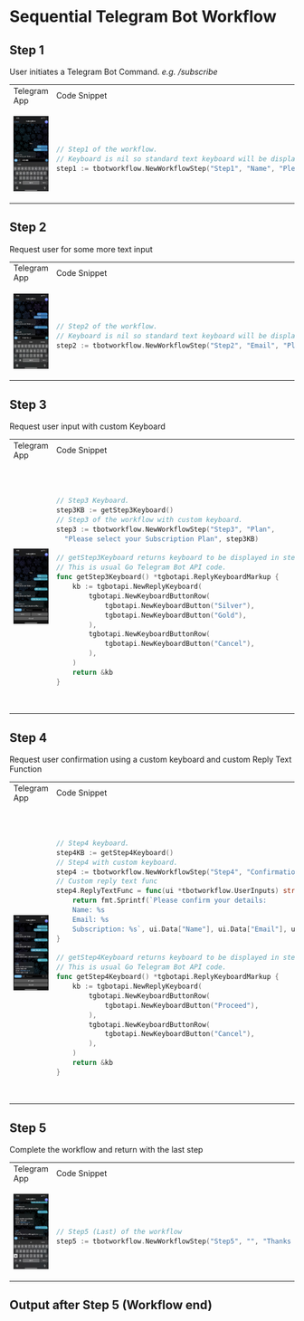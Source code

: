 # Sequential Telegram Bot Workflow

## Step 1
User initiates a Telegram Bot Command. *e.g. /subscribe*

<table>
  <tr>
    <td> Telegram App </td> <td> Code Snippet </td>
  </tr>
  <tr>
    <td>
      
![Step 1](https://raw.githubusercontent.com/hbbtekademy/images-repo/main/tbotworkflow/examples/SequentialWorkflow/SeqStep1.jpg)
    </td>
    <td>
      <pre>
      
```go
// Step1 of the workflow. 
// Keyboard is nil so standard text keyboard will be displayed.
step1 := tbotworkflow.NewWorkflowStep("Step1", "Name", "Please enter your Name", nil)
```

</pre>
    </td>
  </tr>
</table>

## Step 2
Request user for some more text input

<table>
  <tr>
    <td> Telegram App </td> <td> Code Snippet </td>
  </tr>
  <tr>
    <td>
      
![Step 2](https://raw.githubusercontent.com/hbbtekademy/images-repo/main/tbotworkflow/examples/SequentialWorkflow/SeqStep2.jpg)
    </td>
    <td>
      <pre>
      
```go
// Step2 of the workflow. 
// Keyboard is nil so standard text keyboard will be displayed.
step2 := tbotworkflow.NewWorkflowStep("Step2", "Email", "Please enter your Email", nil)
```

</pre>
    </td>
  </tr>
</table>

## Step 3
Request user input with custom Keyboard

<table>
  <tr>
    <td> Telegram App </td> <td> Code Snippet </td>
  </tr>
  <tr>
    <td>
      
![Step 3](https://raw.githubusercontent.com/hbbtekademy/images-repo/main/tbotworkflow/examples/SequentialWorkflow/SeqStep3.jpg)
    </td>
    <td>
      <pre>
      
```go
// Step3 Keyboard.
step3KB := getStep3Keyboard()
// Step3 of the workflow with custom keyboard.
step3 := tbotworkflow.NewWorkflowStep("Step3", "Plan", 
  "Please select your Subscription Plan", step3KB)

// getStep3Keyboard returns keyboard to be displayed in step3 of the workflow
// This is usual Go Telegram Bot API code.
func getStep3Keyboard() *tgbotapi.ReplyKeyboardMarkup {
	kb := tgbotapi.NewReplyKeyboard(
		tgbotapi.NewKeyboardButtonRow(
			tgbotapi.NewKeyboardButton("Silver"),
			tgbotapi.NewKeyboardButton("Gold"),
		),
		tgbotapi.NewKeyboardButtonRow(
			tgbotapi.NewKeyboardButton("Cancel"),
		),
	)
	return &kb
}
```

</pre>
    </td>
  </tr>
</table>

## Step 4
Request user confirmation using a custom keyboard and custom Reply Text Function

<table>
  <tr>
    <td> Telegram App </td> <td> Code Snippet </td>
  </tr>
  <tr>
    <td>
      
![Step 4](https://raw.githubusercontent.com/hbbtekademy/images-repo/main/tbotworkflow/examples/SequentialWorkflow/SeqStep4.jpg)
    </td>
    <td>
      <pre>
      
```go
// Step4 keyboard.
step4KB := getStep4Keyboard()
// Step4 with custom keyboard.
step4 := tbotworkflow.NewWorkflowStep("Step4", "Confirmation", "", step4KB)
// Custom reply text func
step4.ReplyTextFunc = func(ui *tbotworkflow.UserInputs) string {
	return fmt.Sprintf(`Please confirm your details:
	Name: %s
	Email: %s
	Subscription: %s`, ui.Data["Name"], ui.Data["Email"], ui.Data["Plan"])
}

// getStep4Keyboard returns keyboard to be displayed in step4 of the workflow
// This is usual Go Telegram Bot API code.
func getStep4Keyboard() *tgbotapi.ReplyKeyboardMarkup {
	kb := tgbotapi.NewReplyKeyboard(
		tgbotapi.NewKeyboardButtonRow(
			tgbotapi.NewKeyboardButton("Proceed"),
		),
		tgbotapi.NewKeyboardButtonRow(
			tgbotapi.NewKeyboardButton("Cancel"),
		),
	)
	return &kb
}
```

</pre>
    </td>
  </tr>
</table>

## Step 5
Complete the workflow and return with the last step

<table>
  <tr>
    <td> Telegram App </td> <td> Code Snippet </td>
  </tr>
  <tr>
    <td>
      
![Step 5](https://raw.githubusercontent.com/hbbtekademy/images-repo/main/tbotworkflow/examples/SequentialWorkflow/SeqStep5.jpg)
    </td>
    <td>
      <pre>
      
```go
// Step5 (Last) of the workflow
step5 := tbotworkflow.NewWorkflowStep("Step5", "", "Thanks Proceeding with registration", nil)
```

</pre>
    </td>
  </tr>
</table>

## Output after Step 5 (Workflow end)
